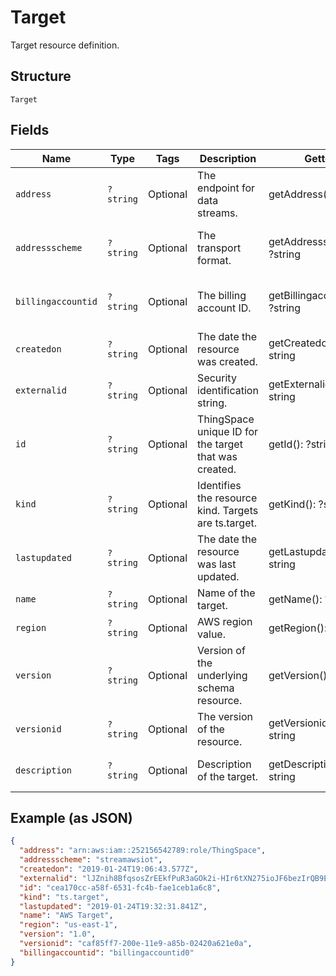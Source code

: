 
# Target

Target resource definition.

## Structure

`Target`

## Fields

| Name | Type | Tags | Description | Getter | Setter |
|  --- | --- | --- | --- | --- | --- |
| `address` | `?string` | Optional | The endpoint for data streams. | getAddress(): ?string | setAddress(?string address): void |
| `addressscheme` | `?string` | Optional | The transport format. | getAddressscheme(): ?string | setAddressscheme(?string addressscheme): void |
| `billingaccountid` | `?string` | Optional | The billing account ID. | getBillingaccountid(): ?string | setBillingaccountid(?string billingaccountid): void |
| `createdon` | `?string` | Optional | The date the resource was created. | getCreatedon(): ?string | setCreatedon(?string createdon): void |
| `externalid` | `?string` | Optional | Security identification string. | getExternalid(): ?string | setExternalid(?string externalid): void |
| `id` | `?string` | Optional | ThingSpace unique ID for the target that was created. | getId(): ?string | setId(?string id): void |
| `kind` | `?string` | Optional | Identifies the resource kind. Targets are ts.target. | getKind(): ?string | setKind(?string kind): void |
| `lastupdated` | `?string` | Optional | The date the resource was last updated. | getLastupdated(): ?string | setLastupdated(?string lastupdated): void |
| `name` | `?string` | Optional | Name of the target. | getName(): ?string | setName(?string name): void |
| `region` | `?string` | Optional | AWS region value. | getRegion(): ?string | setRegion(?string region): void |
| `version` | `?string` | Optional | Version of the underlying schema resource. | getVersion(): ?string | setVersion(?string version): void |
| `versionid` | `?string` | Optional | The version of the resource. | getVersionid(): ?string | setVersionid(?string versionid): void |
| `description` | `?string` | Optional | Description of the target. | getDescription(): ?string | setDescription(?string description): void |

## Example (as JSON)

```json
{
  "address": "arn:aws:iam::252156542789:role/ThingSpace",
  "addressscheme": "streamawsiot",
  "createdon": "2019-01-24T19:06:43.577Z",
  "externalid": "lJZnih8BfqsosZrEEkfPuR3aGOk2i-HIr6tXN275ioJF6bezIrQB9EbzpTRep8J7RmV7QH==",
  "id": "cea170cc-a58f-6531-fc4b-fae1ceb1a6c8",
  "kind": "ts.target",
  "lastupdated": "2019-01-24T19:32:31.841Z",
  "name": "AWS Target",
  "region": "us-east-1",
  "version": "1.0",
  "versionid": "caf85ff7-200e-11e9-a85b-02420a621e0a",
  "billingaccountid": "billingaccountid0"
}
```

